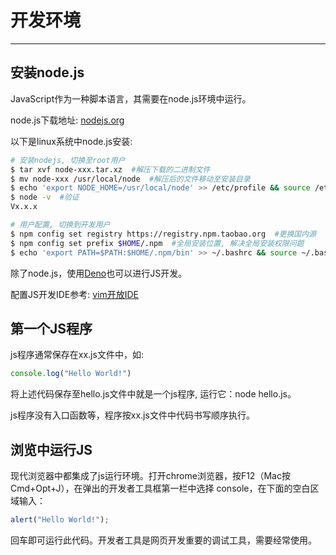 # 开发环境
---

## 安装node.js

JavaScript作为一种脚本语言，其需要在node.js环境中运行。

node.js下载地址: [nodejs.org](https://nodejs.org/en/)

以下是linux系统中node.js安装:

```bash
# 安装nodejs, 切换至root用户
$ tar xvf node-xxx.tar.xz  #解压下载的二进制文件
$ mv node-xxx /usr/local/node  #解压后的文件移动至安装目录
$ echo 'export NODE_HOME=/usr/local/node' >> /etc/profile && source /etc/profile  #添加环境变量
$ node -v  #验证
Vx.x.x

# 用户配置, 切换到开发用户
$ npm config set registry https://registry.npm.taobao.org  #更换国内源
$ npm config set prefix $HOME/.npm  #全局安装位置, 解决全局安装权限问题
$ echo 'export PATH=$PATH:$HOME/.npm/bin' >> ~/.bashrc && source ~/.bashrc  #配置普通用户PATH
```

除了node.js，使用[Deno](https://deno.land/)也可以进行JS开发。

配置JS开发IDE参考: [vim开放IDE](https://book.mjiee.top/linux/linux/1-linux-ji-chu/1.3-wen-ben-bian-ji.html)

## 第一个JS程序

js程序通常保存在xx.js文件中，如:

```javascript
console.log("Hello World!")
```

将上述代码保存至hello.js文件中就是一个js程序, 运行它：node hello.js。

js程序没有入口函数等，程序按xx.js文件中代码书写顺序执行。

## 浏览中运行JS

现代浏览器中都集成了js运行环境。打开chrome浏览器，按F12（Mac按Cmd+Opt+J），在弹出的开发者工具框第一栏中选择 console，在下面的空白区域输入：

```javascript
alert("Hello World!");
```

回车即可运行此代码。开发者工具是网页开发重要的调试工具，需要经常使用。

